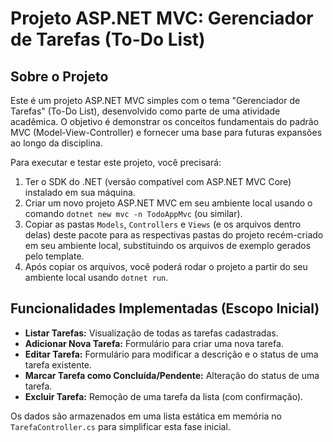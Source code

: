 # Projeto ASP.NET MVC: Gerenciador de Tarefas (To-Do List)

## Sobre o Projeto

Este é um projeto ASP.NET MVC simples com o tema "Gerenciador de Tarefas" (To-Do List), desenvolvido como parte de uma atividade acadêmica. O objetivo é demonstrar os conceitos fundamentais do padrão MVC (Model-View-Controller) e fornecer uma base para futuras expansões ao longo da disciplina.

Para executar e testar este projeto, você precisará:
1.  Ter o SDK do .NET (versão compatível com ASP.NET MVC Core) instalado em sua máquina.
2.  Criar um novo projeto ASP.NET MVC em seu ambiente local usando o comando `dotnet new mvc -n TodoAppMvc` (ou similar).
3.  Copiar as pastas `Models`, `Controllers` e `Views` (e os arquivos dentro delas) deste pacote para as respectivas pastas do projeto recém-criado em seu ambiente local, substituindo os arquivos de exemplo gerados pelo template.
4.  Após copiar os arquivos, você poderá rodar o projeto a partir do seu ambiente local usando `dotnet run`.

## Funcionalidades Implementadas (Escopo Inicial)

*   **Listar Tarefas:** Visualização de todas as tarefas cadastradas.
*   **Adicionar Nova Tarefa:** Formulário para criar uma nova tarefa.
*   **Editar Tarefa:** Formulário para modificar a descrição e o status de uma tarefa existente.
*   **Marcar Tarefa como Concluída/Pendente:** Alteração do status de uma tarefa.
*   **Excluir Tarefa:** Remoção de uma tarefa da lista (com confirmação).

Os dados são armazenados em uma lista estática em memória no `TarefaController.cs` para simplificar esta fase inicial.
